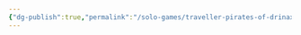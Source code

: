 ```yaml
---
{"dg-publish":true,"permalink":"/solo-games/traveller-pirates-of-drinax/play/traveller-mythic-lists-excalidraw/","tags":["excalidraw"],"noteIcon":""}
---
```

<style> .container {font-family: sans-serif; text-align: center;} .button-wrapper button {z-index: 1;height: 40px; width: 100px; margin: 10px;padding: 5px;} .excalidraw .App-menu_top .buttonList { display: flex;} .excalidraw-wrapper { height: 800px; margin: 50px; position: relative;} :root[dir="ltr"] .excalidraw .layer-ui__wrapper .zen-mode-transition.App-menu_bottom--transition-left {transform: none;} </style><script src="https://cdn.jsdelivr.net/npm/react@17/umd/react.production.min.js"></script><script src="https://cdn.jsdelivr.net/npm/react-dom@17/umd/react-dom.production.min.js"></script><script type="text/javascript" src="https://cdn.jsdelivr.net/npm/@excalidraw/excalidraw@0/dist/excalidraw.production.min.js"></script><div id="Traveller_Mythic_Listsexcalidraw.md"></div><script>(function(){const InitialData={"type":"excalidraw","version":2,"source":"https://github.com/zsviczian/obsidian-excalidraw-plugin/releases/tag/1.9.24","elements":[{"type":"image","version":549,"versionNonce":862568370,"isDeleted":false,"id":"HdQ5Vag6quHkbABmGiJvY","fillStyle":"hachure","strokeWidth":1,"strokeStyle":"solid","roughness":1,"opacity":100,"angle":0,"x":-498.7931141115249,"y":-428.64663538995717,"strokeColor":"#000000","backgroundColor":"transparent","width":605.3624943150403,"height":864.4608406268936,"seed":1021819155,"groupIds":[],"frameId":null,"roundness":null,"boundElements":[],"updated":1695700820580,"link":null,"locked":true,"status":"pending","fileId":"73a41c98b2e50afed2fbb45c2285f7d4e5edd68c","scale":[1,1]},{"type":"image","version":608,"versionNonce":804502318,"isDeleted":false,"id":"f2vyaq-6c8HHgxohdauC5","fillStyle":"hachure","strokeWidth":1,"strokeStyle":"solid","roughness":1,"opacity":100,"angle":0,"x":164.39132856483786,"y":-430.5660595263872,"strokeColor":"#000000","backgroundColor":"transparent","width":605.3624943150403,"height":864.4608406268936,"seed":1374145006,"groupIds":[],"frameId":null,"roundness":null,"boundElements":[],"updated":1695700824344,"link":null,"locked":true,"status":"pending","fileId":"73a41c98b2e50afed2fbb45c2285f7d4e5edd68c","scale":[1,1]},{"type":"text","version":6,"versionNonce":618974514,"isDeleted":false,"id":"d8l4zn26","fillStyle":"hachure","strokeWidth":1,"strokeStyle":"solid","roughness":1,"opacity":100,"angle":0,"x":-118.77853362067145,"y":-335.08288174317704,"strokeColor":"#1e1e1e","backgroundColor":"transparent","width":36.9599609375,"height":25,"seed":713896769,"groupIds":[],"frameId":null,"roundness":null,"boundElements":[],"updated":1695700817550,"link":null,"locked":false,"fontSize":20,"fontFamily":1,"text":"PCs","rawText":"PCs","textAlign":"left","verticalAlign":"top","containerId":null,"originalText":"PCs","lineHeight":1.25,"baseline":18},{"type":"text","version":45,"versionNonce":578770670,"isDeleted":false,"id":"9E10E0oA","fillStyle":"hachure","strokeWidth":1,"strokeStyle":"solid","roughness":1,"opacity":100,"angle":0,"x":-126.85760086068166,"y":-314.3000030775021,"strokeColor":"#1e1e1e","backgroundColor":"transparent","width":177.75987243652344,"height":25,"seed":1634065999,"groupIds":[],"frameId":null,"roundness":null,"boundElements":[],"updated":1695700817550,"link":null,"locked":false,"fontSize":20,"fontFamily":1,"text":"King Oleb & Family","rawText":"King Oleb & Family","textAlign":"left","verticalAlign":"top","containerId":null,"originalText":"King Oleb & Family","lineHeight":1.25,"baseline":18},{"type":"text","version":25,"versionNonce":1224234738,"isDeleted":false,"id":"8SYH2In3","fillStyle":"hachure","strokeWidth":1,"strokeStyle":"solid","roughness":1,"opacity":100,"angle":0,"x":-124.50331384992649,"y":-280.1628414215517,"strokeColor":"#1e1e1e","backgroundColor":"transparent","width":62.49995422363281,"height":25,"seed":1657193167,"groupIds":[],"frameId":null,"roundness":null,"boundElements":[],"updated":1695700817550,"link":null,"locked":false,"fontSize":20,"fontFamily":1,"text":"Drinax","rawText":"Drinax","textAlign":"left","verticalAlign":"top","containerId":null,"originalText":"Drinax","lineHeight":1.25,"baseline":18},{"type":"text","version":29,"versionNonce":580012334,"isDeleted":false,"id":"O5b0OsVM","fillStyle":"hachure","strokeWidth":1,"strokeStyle":"solid","roughness":1,"opacity":100,"angle":0,"x":-128.03474436605921,"y":-249.55711028173408,"strokeColor":"#1e1e1e","backgroundColor":"transparent","width":81.35990905761719,"height":25,"seed":21120111,"groupIds":[],"frameId":null,"roundness":null,"boundElements":[],"updated":1695700817550,"link":null,"locked":false,"fontSize":20,"fontFamily":1,"text":"Imperium","rawText":"Imperium","textAlign":"left","verticalAlign":"top","containerId":null,"originalText":"Imperium","lineHeight":1.25,"baseline":18},{"type":"text","version":83,"versionNonce":1031055538,"isDeleted":false,"id":"OptEqLda","fillStyle":"hachure","strokeWidth":1,"strokeStyle":"solid","roughness":1,"opacity":100,"angle":0,"x":-130.38903137681444,"y":-218.9513791419165,"strokeColor":"#1e1e1e","backgroundColor":"transparent","width":132.4398956298828,"height":25,"seed":1021429871,"groupIds":[],"frameId":null,"roundness":null,"boundElements":[],"updated":1695700817550,"link":null,"locked":false,"fontSize":20,"fontFamily":1,"text":"Aslan Hierate","rawText":"Aslan Hierate","textAlign":"left","verticalAlign":"top","containerId":null,"originalText":"Aslan Hierate","lineHeight":1.25,"baseline":18},{"type":"text","version":99,"versionNonce":848750,"isDeleted":false,"id":"eEQt7Lml","fillStyle":"hachure","strokeWidth":1,"strokeStyle":"solid","roughness":1,"opacity":100,"angle":0,"x":-133.92046189294723,"y":-188.34564800209893,"strokeColor":"#1e1e1e","backgroundColor":"transparent","width":204.66534423828125,"height":20.5168126573307,"seed":2027303279,"groupIds":[],"frameId":null,"roundness":null,"boundElements":[],"updated":1695700817550,"link":null,"locked":false,"fontSize":16.41345012586456,"fontFamily":1,"text":"Local System Government","rawText":"Local System Government","textAlign":"left","verticalAlign":"top","containerId":null,"originalText":"Local System Government","lineHeight":1.25,"baseline":14},{"type":"text","version":20,"versionNonce":167821938,"isDeleted":false,"id":"Ic2ghDd5","fillStyle":"hachure","strokeWidth":1,"strokeStyle":"solid","roughness":1,"opacity":100,"angle":0,"x":-132.74331838756967,"y":-160.09420387303652,"strokeColor":"#1e1e1e","backgroundColor":"transparent","width":72.63992309570312,"height":25,"seed":1526422497,"groupIds":[],"frameId":null,"roundness":null,"boundElements":[],"updated":1695700817550,"link":null,"locked":false,"fontSize":20,"fontFamily":1,"text":"Pirates","rawText":"Pirates","textAlign":"left","verticalAlign":"top","containerId":null,"originalText":"Pirates","lineHeight":1.25,"baseline":18},{"type":"text","version":32,"versionNonce":624448942,"isDeleted":false,"id":"5apNtBse","fillStyle":"hachure","strokeWidth":1,"strokeStyle":"solid","roughness":1,"opacity":100,"angle":0,"x":-131.56617488219206,"y":-130.66561623859656,"strokeColor":"#1e1e1e","backgroundColor":"transparent","width":66.7999267578125,"height":25,"seed":1160003951,"groupIds":[],"frameId":null,"roundness":null,"boundElements":[],"updated":1695700817550,"link":null,"locked":false,"fontSize":20,"fontFamily":1,"text":"Scouts","rawText":"Scouts","textAlign":"left","verticalAlign":"top","containerId":null,"originalText":"Scouts","lineHeight":1.25,"baseline":18},{"type":"text","version":51,"versionNonce":694395954,"isDeleted":false,"id":"DT6u3KUd","fillStyle":"hachure","strokeWidth":1,"strokeStyle":"solid","roughness":1,"opacity":100,"angle":0,"x":-430.5606252481024,"y":-343.7285907119421,"strokeColor":"#1e1e1e","backgroundColor":"transparent","width":215.1598358154297,"height":25,"seed":774010287,"groupIds":[],"frameId":null,"roundness":null,"boundElements":[],"updated":1695700817550,"link":null,"locked":false,"fontSize":20,"fontFamily":1,"text":"Push Drinax’s agenda","rawText":"Push Drinax’s agenda","textAlign":"left","verticalAlign":"top","containerId":null,"originalText":"Push Drinax’s agenda","lineHeight":1.25,"baseline":18},{"type":"text","version":68,"versionNonce":1262317550,"isDeleted":false,"id":"ZoYzdNLF","fillStyle":"hachure","strokeWidth":1,"strokeStyle":"solid","roughness":1,"opacity":100,"angle":0,"x":-131.11186695400465,"y":-99.48194783513111,"strokeColor":"#1e1e1e","backgroundColor":"transparent","width":77.21994018554688,"height":25,"seed":1011774745,"groupIds":[],"frameId":null,"roundness":null,"boundElements":[],"updated":1695700817550,"link":null,"locked":false,"fontSize":20,"fontFamily":1,"text":"GeDeCo","rawText":"GeDeCo","textAlign":"left","verticalAlign":"top","containerId":null,"originalText":"GeDeCo","lineHeight":1.25,"baseline":18},{"type":"text","version":72,"versionNonce":1351712498,"isDeleted":false,"id":"CymR8fkD","fillStyle":"hachure","strokeWidth":1,"strokeStyle":"solid","roughness":1,"opacity":100,"angle":0,"x":292.83341583704555,"y":-506.79503065742557,"strokeColor":"#1e1e1e","backgroundColor":"transparent","width":365.8957824707031,"height":65.09027110753172,"seed":1762852462,"groupIds":[],"frameId":null,"roundness":null,"boundElements":[],"updated":1695700840465,"link":null,"locked":false,"fontSize":52.07221688602538,"fontFamily":1,"text":"Pourne system","rawText":"Pourne system","textAlign":"left","verticalAlign":"top","containerId":null,"originalText":"Pourne system","lineHeight":1.25,"baseline":46},{"type":"text","version":43,"versionNonce":35609006,"isDeleted":false,"id":"JvBSqDE0","fillStyle":"hachure","strokeWidth":1,"strokeStyle":"solid","roughness":1,"opacity":100,"angle":0,"x":248.59587530459672,"y":-339.5218305191034,"strokeColor":"#1e1e1e","backgroundColor":"transparent","width":183.67984008789062,"height":25,"seed":239724466,"groupIds":[],"frameId":null,"roundness":null,"boundElements":[],"updated":1695700859218,"link":null,"locked":false,"fontSize":20,"fontFamily":1,"text":"Ruin Officer Edoth","rawText":"Ruin Officer Edoth","textAlign":"left","verticalAlign":"top","containerId":null,"originalText":"Ruin Officer Edoth","lineHeight":1.25,"baseline":18},{"type":"text","version":26,"versionNonce":103128242,"isDeleted":false,"id":"l8kBaVjd","fillStyle":"hachure","strokeWidth":1,"strokeStyle":"solid","roughness":1,"opacity":100,"angle":0,"x":535.4370911789163,"y":-342.4778592162733,"strokeColor":"#1e1e1e","backgroundColor":"transparent","width":151.69984436035156,"height":25,"seed":196064626,"groupIds":[],"frameId":null,"roundness":null,"boundElements":[],"updated":1695700872802,"link":null,"locked":false,"fontSize":20,"fontFamily":1,"text":"Highport guards","rawText":"Highport guards","textAlign":"left","verticalAlign":"top","containerId":null,"originalText":"Highport guards","lineHeight":1.25,"baseline":18},{"type":"text","version":28,"versionNonce":881872946,"isDeleted":false,"id":"QHMNws30","fillStyle":"hachure","strokeWidth":1,"strokeStyle":"solid","roughness":1,"opacity":100,"angle":0,"x":547.6014493118951,"y":-310.41290734762487,"strokeColor":"#1e1e1e","backgroundColor":"transparent","width":142.5598907470703,"height":25,"seed":1918572654,"groupIds":[],"frameId":null,"roundness":null,"boundElements":[],"updated":1695700882498,"link":null,"locked":false,"fontSize":20,"fontFamily":1,"text":"Maeve Sullivan","rawText":"Maeve Sullivan","textAlign":"left","verticalAlign":"top","containerId":null,"originalText":"Maeve Sullivan","lineHeight":1.25,"baseline":18},{"type":"text","version":29,"versionNonce":1443378738,"isDeleted":false,"id":"4YOBoKCN","fillStyle":"hachure","strokeWidth":1,"strokeStyle":"solid","roughness":1,"opacity":100,"angle":0,"x":540.1817521718059,"y":-280.0386293925594,"strokeColor":"#1e1e1e","backgroundColor":"transparent","width":135.0398712158203,"height":25,"seed":1251864818,"groupIds":[],"frameId":null,"roundness":null,"boundElements":[],"updated":1695700890482,"link":null,"locked":false,"fontSize":20,"fontFamily":1,"text":"Officer Edoth","rawText":"Officer Edoth","textAlign":"left","verticalAlign":"top","containerId":null,"originalText":"Officer Edoth","lineHeight":1.25,"baseline":18},{"type":"text","version":44,"versionNonce":2088700078,"isDeleted":false,"id":"E2B32gia","fillStyle":"hachure","strokeWidth":1,"strokeStyle":"solid","roughness":1,"opacity":100,"angle":0,"x":549.4783867713525,"y":-252.14872559391915,"strokeColor":"#1e1e1e","backgroundColor":"transparent","width":85.2799072265625,"height":25,"seed":714132338,"groupIds":[],"frameId":null,"roundness":null,"boundElements":[],"updated":1695700904405,"link":null,"locked":false,"fontSize":20,"fontFamily":1,"text":"Nightclub","rawText":"Nightclub","textAlign":"left","verticalAlign":"top","containerId":null,"originalText":"Nightclub","lineHeight":1.25,"baseline":18},{"type":"text","version":27,"versionNonce":2124178162,"isDeleted":false,"id":"OsRWkB8R","fillStyle":"hachure","strokeWidth":1,"strokeStyle":"solid","roughness":1,"opacity":100,"angle":0,"x":544.07062306344,"y":-216.46756772148171,"strokeColor":"#1e1e1e","backgroundColor":"transparent","width":36.9599609375,"height":25,"seed":447878770,"groupIds":[],"frameId":null,"roundness":null,"boundElements":[],"updated":1695700916309,"link":null,"locked":false,"fontSize":20,"fontFamily":1,"text":"PCs","rawText":"PCs","textAlign":"left","verticalAlign":"top","containerId":null,"originalText":"PCs","lineHeight":1.25,"baseline":18},{"type":"text","version":118,"versionNonce":1303602526,"isDeleted":false,"id":"4E6VUhIR","fillStyle":"hachure","strokeWidth":1,"strokeStyle":"solid","roughness":1,"opacity":100,"angle":0,"x":533.9029769349155,"y":-192.02783011427636,"strokeColor":"#1e1e1e","backgroundColor":"transparent","width":202.65789794921875,"height":17.15187823826406,"seed":1928914334,"groupIds":[],"frameId":null,"roundness":null,"boundElements":[],"updated":1697254918505,"link":null,"locked":false,"fontSize":13.72150259061125,"fontFamily":1,"text":"Shaan Bemah, Nightclub Owner","rawText":"Shaan Bemah, Nightclub Owner","textAlign":"left","verticalAlign":"top","containerId":null,"originalText":"Shaan Bemah, Nightclub Owner","lineHeight":1.25,"baseline":12},{"type":"text","version":133,"versionNonce":552789766,"isDeleted":false,"id":"20gm4e5w","fillStyle":"hachure","strokeWidth":1,"strokeStyle":"solid","roughness":1,"opacity":100,"angle":0,"x":226.352993072596,"y":-317.09303857457314,"strokeColor":"#1e1e1e","backgroundColor":"transparent","width":236.1458282470703,"height":33.47535097763511,"seed":1709969641,"groupIds":[],"frameId":null,"roundness":null,"boundElements":[],"updated":1698029922509,"link":null,"locked":false,"fontSize":13.390140391054043,"fontFamily":1,"text":"Investigate Face-changing machinery\n theft","rawText":"Investigate Face-changing machinery\n theft","textAlign":"left","verticalAlign":"top","containerId":null,"originalText":"Investigate Face-changing machinery\n theft","lineHeight":1.25,"baseline":28}],"appState":{"theme":"light","viewBackgroundColor":"#ffffff","currentItemStrokeColor":"#1e1e1e","currentItemBackgroundColor":"transparent","currentItemFillStyle":"hachure","currentItemStrokeWidth":1,"currentItemStrokeStyle":"solid","currentItemRoughness":1,"currentItemOpacity":100,"currentItemFontFamily":1,"currentItemFontSize":20,"currentItemTextAlign":"left","currentItemStartArrowhead":null,"currentItemEndArrowhead":"arrow","scrollX":-19.480369642965684,"scrollY":623.49040508085,"zoom":{"value":0.8},"currentItemRoundness":"round","gridSize":null,"gridColor":{"Bold":"#C9C9C9FF","Regular":"#EDEDEDFF"},"currentStrokeOptions":null,"previousGridSize":null,"frameRendering":{"enabled":true,"clip":true,"name":true,"outline":true}},"files":{}};InitialData.scrollToContent=true;App=()=>{const e=React.useRef(null),t=React.useRef(null),[n,i]=React.useState({width:void 0,height:void 0});return React.useEffect(()=>{i({width:t.current.getBoundingClientRect().width,height:t.current.getBoundingClientRect().height});const e=()=>{i({width:t.current.getBoundingClientRect().width,height:t.current.getBoundingClientRect().height})};return window.addEventListener("resize",e),()=>window.removeEventListener("resize",e)},[t]),React.createElement(React.Fragment,null,React.createElement("div",{className:"excalidraw-wrapper",ref:t},React.createElement(ExcalidrawLib.Excalidraw,{ref:e,width:n.width,height:n.height,initialData:InitialData,viewModeEnabled:!0,zenModeEnabled:!0,gridModeEnabled:!1})))},excalidrawWrapper=document.getElementById("Traveller_Mythic_Listsexcalidraw.md");ReactDOM.render(React.createElement(App),excalidrawWrapper);})();</script>